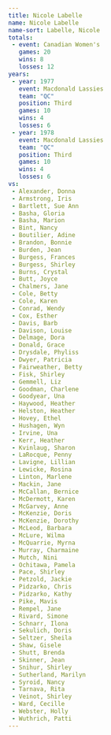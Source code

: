 ```yaml
---
title: Nicole Labelle
name: Nicole Labelle
name-sort: Labelle, Nicole
totals:
 - event: Canadian Women's
   games: 20
   wins: 8
   losses: 12
years:
 - year: 1977
   event: Macdonald Lassies
   team: "QC"
   position: Third
   games: 10
   wins: 4
   losses: 6
 - year: 1978
   event: Macdonald Lassies
   team: "QC"
   position: Third
   games: 10
   wins: 4
   losses: 6
vs:
 - Alexander, Donna
 - Armstrong, Iris
 - Bartlett, Sue Ann
 - Basha, Gloria
 - Basha, Marion
 - Bint, Nancy
 - Boutilier, Adine
 - Brandon, Bonnie
 - Burden, Jean
 - Burgess, Frances
 - Burgess, Shirley
 - Burns, Crystal
 - Butt, Joyce
 - Chalmers, Jane
 - Cole, Betty
 - Cole, Karen
 - Conrad, Wendy
 - Cox, Esther
 - Davis, Barb
 - Davison, Louise
 - Delmage, Dora
 - Donald, Grace
 - Drysdale, Phyliss
 - Dwyer, Patricia
 - Fairweather, Betty
 - Fisk, Shirley
 - Gemmell, Liz
 - Goodman, Charlene
 - Goodyear, Una
 - Haywood, Heather
 - Helston, Heather
 - Hovey, Ethel
 - Hushagen, Wyn
 - Irvine, Una
 - Kerr, Heather
 - Kvinlaug, Sharon
 - LaRocque, Penny
 - Lavigne, Lillian
 - Lewicke, Rosina
 - Linton, Marlene
 - Mackin, Jane
 - McCallan, Bernice
 - McDermott, Karen
 - McGarvey, Anne
 - McKenzie, Doris
 - McKenzie, Dorothy
 - McLeod, Barbara
 - McLure, Wilma
 - McQuarrie, Myrna
 - Murray, Charmaine
 - Mutch, Nini
 - Ochitawa, Pamela
 - Pace, Shirley
 - Petzold, Jackie
 - Pidzarko, Chris
 - Pidzarko, Kathy
 - Pike, Mavis
 - Rempel, Jane
 - Rivard, Simone
 - Schnarr, Ilona
 - Sekulich, Doris
 - Seltzer, Sheila
 - Shaw, Gisele
 - Shutt, Brenda
 - Skinner, Jean
 - Snihur, Shirley
 - Sutherland, Marilyn
 - Syroid, Nancy
 - Tarnava, Rita
 - Veinot, Shirley
 - Ward, Cecille
 - Webster, Holly
 - Wuthrich, Patti
---
```

